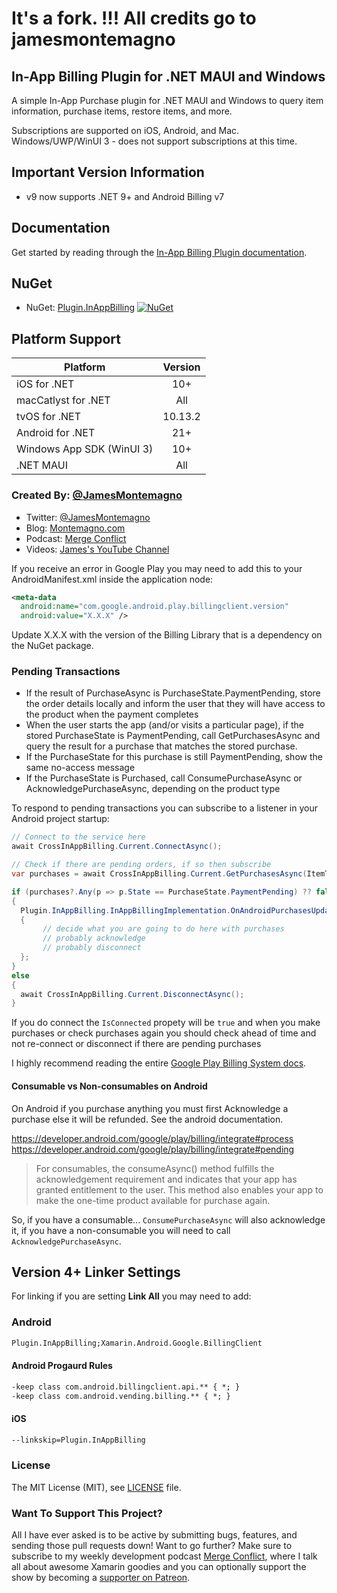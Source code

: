 # It's a fork. !!! All credits go to jamesmontemagno

## In-App Billing Plugin for .NET MAUI  and Windows

A simple In-App Purchase plugin for .NET MAUI and Windows to query item information, purchase items, restore items, and more.

Subscriptions are supported on iOS, Android, and Mac. Windows/UWP/WinUI 3 - does not support subscriptions at this time.

## Important Version Information

* v9 now supports .NET 9+ and Android Billing v7

## Documentation

Get started by reading through the [In-App Billing Plugin documentation](https://jamesmontemagno.github.io/InAppBillingPlugin/).

## NuGet

* NuGet: [Plugin.InAppBilling](https://www.nuget.org/packages/Plugin.InAppBilling) [![NuGet](https://img.shields.io/nuget/v/Plugin.InAppBilling.svg?label=NuGet)](https://www.nuget.org/packages/Plugin.InAppBilling/)

## Platform Support

|Platform|Version|
| ------------------- | :------------------: |
|iOS for .NET|10+|
|macCatlyst for .NET |All|
|tvOS for .NET|10.13.2|
|Android for .NET|21+|
|Windows App SDK (WinUI 3) |10+|
|.NET MAUI|All|

### Created By: [@JamesMontemagno](http://github.com/jamesmontemagno)

* Twitter: [@JamesMontemagno](http://twitter.com/jamesmontemagno)
* Blog: [Montemagno.com](http://montemagno.com)
* Podcast: [Merge Conflict](http://mergeconflict.fm)
* Videos: [James's YouTube Channel](https://www.youtube.com/jamesmontemagno) 

If you receive an error in Google Play you may need to add this to your AndroidManifest.xml inside the application node:

```xml
<meta-data
  android:name="com.google.android.play.billingclient.version"
  android:value="X.X.X" />
```

Update X.X.X with the version of the Billing Library that is a dependency on the NuGet package.

### Pending Transactions

* If the result of PurchaseAsync is PurchaseState.PaymentPending, store the order details locally and inform the user that they will have access to the product when the payment completes
* When the user starts the app (and/or visits a particular page), if the stored PurchaseState is PaymentPending, call GetPurchasesAsync and query the result for a purchase that matches the stored purchase.
* If the PurchaseState for this purchase is still PaymentPending, show the same no-access message
* If the PurchaseState is Purchased, call ConsumePurchaseAsync or AcknowledgePurchaseAsync, depending on the product type

To respond to pending transactions you can subscribe to a listener in your Android project startup:

```csharp
// Connect to the service here
await CrossInAppBilling.Current.ConnectAsync();

// Check if there are pending orders, if so then subscribe
var purchases = await CrossInAppBilling.Current.GetPurchasesAsync(ItemType.InAppPurchase);

if (purchases?.Any(p => p.State == PurchaseState.PaymentPending) ?? false)
{
  Plugin.InAppBilling.InAppBillingImplementation.OnAndroidPurchasesUpdated = (billingResult, purchases) =>
  {
       // decide what you are going to do here with purchases
       // probably acknowledge
       // probably disconnect
  };
}
else
{
  await CrossInAppBilling.Current.DisconnectAsync();
}
```

If you do connect the `IsConnected` propety will be `true` and when you make purchases or check purchases again you should check ahead of time and not re-connect or disconnect if there are pending purchases

I highly recommend reading the entire [Google Play Billing System docs](https://developer.android.com/google/play/billing/).

#### Consumable vs Non-consumables on Android

On Android if you purchase anything you must first Acknowledge a purchase else it will be refunded. See the android documentation.

https://developer.android.com/google/play/billing/integrate#process
https://developer.android.com/google/play/billing/integrate#pending

> For consumables, the consumeAsync() method fulfills the acknowledgement requirement and indicates that your app has granted entitlement to the user. This method also enables your app to make the one-time product available for purchase again.

So, if you have a consumable... `ConsumePurchaseAsync` will also acknowledge it, if you have a non-consumable you will need to call `AcknowledgePurchaseAsync`.

## Version 4+ Linker Settings

For linking if you are setting **Link All** you may need to add:

### Android

```xml
Plugin.InAppBilling;Xamarin.Android.Google.BillingClient
```

#### Android Progaurd Rules

```xml
-keep class com.android.billingclient.api.** { *; }
-keep class com.android.vending.billing.** { *; }
```

#### iOS

```xml
--linkskip=Plugin.InAppBilling
```

### License

The MIT License (MIT), see [LICENSE](LICENSE) file.

### Want To Support This Project?

All I have ever asked is to be active by submitting bugs, features, and sending those pull requests down! Want to go further? Make sure to subscribe to my weekly development podcast [Merge Conflict](http://mergeconflict.fm), where I talk all about awesome Xamarin goodies and you can optionally support the show by becoming a [supporter on Patreon](https://www.patreon.com/mergeconflictfm).
